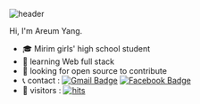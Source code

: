 ![header](https://capsule-render.vercel.app/api?type=wave&color=gradient&height=280&section=header&text=Hello👋&fontSize=60)<br>

Hi, I'm Areum Yang. 

- :mortar_board: Mirim girls' high school student
- 🌱 learning Web full stack
- 🤔 looking for open source to contribute
- 📞 contact : 
[![Gmail Badge](https://img.shields.io/badge/Gmail-d14836?style=flat-square&logo=Gmail&logoColor=white&link=mailto:reum1032@gmail.com)](mailto:reum1032@gmail.com)
[![Facebook Badge](https://img.shields.io/badge/facebook-1877f2?style=flat-square&logo=facebook&logoColor=white&link=https://www.facebook.com/profile.php?id=100009403314641)](https://www.facebook.com/profile.php?id=100009403314641)
- 📝 visitors : [![hits](https://hits.seeyoufarm.com/api/count/incr/badge.svg?url=https%3A%2F%2Fgithub.com%2Fareumsheep%2Fhit-counter)](https://hits.seeyoufarm.com)
